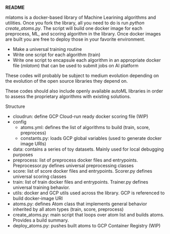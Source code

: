 **README**

mlatoms is a docker-based library of Machine Learining algorithms and utilities.
Once you fork the library, all you need to do is run *python create_atoms.py*.
The script will build one docker image for each preprocess, ML, and scoring
algorithm in the library. Once docker images are built you are free to deploy those 
in your favorite environment.

- Make a universal training routine
- Write one script for each algorithm (train)
- Write one script to encapsule each algorithm in an appropriate
docker file (_mlatom_) that can be used to submit jobs on AI platform

These codes will probably be subject to medium evolution depending on the
evolution of the open source libraries they depend on.

These codes should also include openly available autoML libraries in 
order to assess the proprietary algorithms with existing solutions.

Structure
- cloudrun: define GCP Cloud-run ready docker scoring file (WIP)
- config
    - atoms.yml: defines the list of algorithms to build (train, score, preprocess)
    - constants.py: loads GCP global variables (used to generate docker image URIs)
- data: contains a series of toy datasets. Mainly used for local debugging purposes
- preprocess: list of preprocess docker files and entrypoints. 
Preprocessor.py defines universal preprocessing classes
- score: list of score docker files and entrypoints. 
Scorer.py defines universal scoring classes
- train: list of train docker files and entrypoints. Trainer.py defines universal
training behavior.
- utils: docker and GCP utils used across the library. GCP is referenced to build 
docker-image URI
- atoms.py: defines Atom class that implements general behavior inherited by all atom
types (train, score, preprocess)
- create_atoms.py: main script that loops over atom list and builds atoms. Provides a 
build summary.
- deploy_atoms.py: pushes built atoms to GCP Container Registry (WIP)
